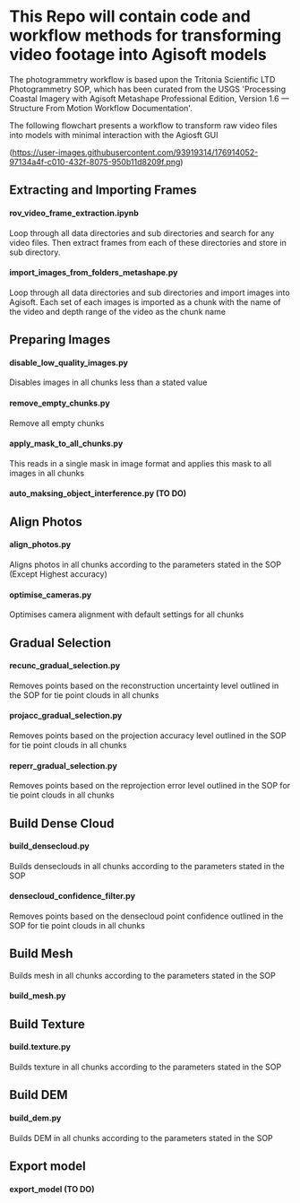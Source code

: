 # This Repo will contain code and workflow methods for transforming video footage into Agisoft models

The photogrammetry workflow is based upon the Tritonia Scientific LTD Photogrammetry SOP, which has been curated from the USGS 'Processing Coastal Imagery with Agisoft Metashape Professional Edition, Version 1.6 — Structure From Motion Workflow Documentation'. 

The following flowchart presents a workflow to transform raw video files into models with minimal interaction with the Agiosft GUI

(https://user-images.githubusercontent.com/93919314/176914052-97134a4f-c010-432f-8075-950b11d8209f.png)


## Extracting and Importing Frames
#### rov_video_frame_extraction.ipynb
Loop through all data directories and sub directories and search for any video files. Then extract frames from each of these directories and store in sub directory.
#### import_images_from_folders_metashape.py
Loop through all data directories and sub directories and import images into Agisoft. Each set of each images is imported as a chunk with the name of the video and depth range of the video as the chunk name
## Preparing Images 
#### disable_low_quality_images.py
Disables images in all chunks less than a stated value
#### remove_empty_chunks.py
Remove all empty chunks
#### apply_mask_to_all_chunks.py
This reads in a single mask in image format and applies this mask to all images in all chunks
#### auto_maksing_object_interference.py (TO DO)
## Align Photos
#### align_photos.py 
Aligns photos in all chunks according to the parameters stated in the SOP (Except Highest accuracy)
#### optimise_cameras.py
Optimises camera alignment with default settings for all chunks 
## Gradual Selection
#### recunc_gradual_selection.py
Removes points based on the reconstruction uncertainty level outlined in the SOP for tie point clouds in all chunks
#### projacc_gradual_selection.py
Removes points based on the projection accuracy level outlined in the SOP for tie point clouds in all chunks
#### reperr_gradual_selection.py
Removes points based on the reprojection error level outlined in the SOP for tie point clouds in all chunks
## Build Dense Cloud 
#### build_densecloud.py 
Builds denseclouds in all chunks according to the parameters stated in the SOP
#### densecloud_confidence_filter.py
Removes points based on the densecloud point confidence outlined in the SOP for tie point clouds in all chunks
## Build Mesh 
Builds mesh in all chunks according to the parameters stated in the SOP
#### build_mesh.py 
## Build Texture
#### build.texture.py 
Builds texture in all chunks according to the parameters stated in the SOP
## Build DEM
#### build_dem.py 
Builds DEM in all chunks according to the parameters stated in the SOP
## Export model 
#### export_model (TO DO)
